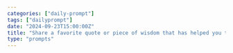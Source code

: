 ```yaml
---
categories: ["daily-prompt"]
tags: ["dailyprompt"]
date: "2024-09-23T15:00:00Z"
title: "Share a favorite quote or piece of wisdom that has helped you through a tough time."
type: "prompts"
---
```

